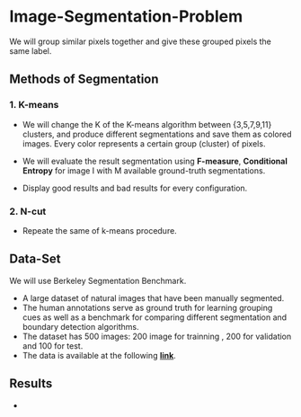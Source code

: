 # Image-Segmentation-Problem
We will group similar pixels together and give these grouped pixels the same label.

## Methods of Segmentation

### 1. K-means
- We will change the K of the K-means algorithm between {3,5,7,9,11} clusters, and produce different segmentations and save them as colored images. 
Every color represents a certain group (cluster) of pixels.

- We will evaluate the result segmentation using **F-measure**, **Conditional Entropy** for image I with M available ground-truth segmentations. 

- Display good results and bad results for every configuration.

### 2. N-cut
- Repeate the same of k-means procedure.

## Data-Set

We will use Berkeley Segmentation Benchmark. 
- A large dataset of natural images that have been manually segmented. 
- The human annotations serve as ground truth for learning grouping cues as well as a benchmark for comparing different segmentation and boundary detection algorithms.
- The dataset has 500 images: 200 image for trainning , 200 for validation and 100 for test. 
- The data is available at the following **[link](http://www.eecs.berkeley.edu/Research/Projects/CS/vision/grouping/BSR/BSR_bsds500.tgz)**. 

## Results
- 
